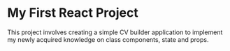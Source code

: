 # My First React Project

This project involves creating a simple CV builder application to implement my newly acquired knowledge on class components, state and props.
